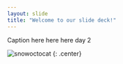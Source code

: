 ```yaml
---
layout: slide
title: "Welcome to our slide deck!"
---
```


Caption here here here day 2 

![snowoctocat](https://octodex.github.com/images/snowoctocat.png)
{: .center}
